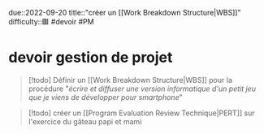 due::2022-09-20
title::"créer un [[Work Breakdown Structure|WBS]]"
difficulty::🟥
#devoir #PM 
# devoir gestion de projet

> [!todo]
> Définir un [[Work Breakdown Structure|WBS]] pour la procédure "_écrire et diffuser une version informatique d'un petit jeu que je viens de développer pour smartphone_"

> [!todo]
> créer un [[Program Evaluation Review Technique|PERT]] sur l'exercice du gâteau papi et mami


